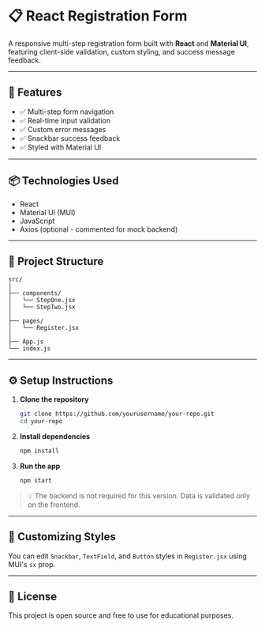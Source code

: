 # 📋 React Registration Form

A responsive multi-step registration form built with **React** and **Material UI**, featuring client-side validation, custom styling, and success message feedback.

---

## 🚀 Features

- ✅ Multi-step form navigation  
- ✅ Real-time input validation  
- ✅ Custom error messages  
- ✅ Snackbar success feedback  
- ✅ Styled with Material UI

---

## 📦 Technologies Used

- React  
- Material UI (MUI)  
- JavaScript  
- Axios (optional - commented for mock backend)

---

## 📁 Project Structure

```
src/
│
├── components/
│   └── StepOne.jsx
│   └── StepTwo.jsx
│
├── pages/
│   └── Register.jsx
│
├── App.js
└── index.js
```

---

## ⚙️ Setup Instructions

1. **Clone the repository**  
   ```bash
   git clone https://github.com/yourusername/your-repo.git
   cd your-repo
   ```

2. **Install dependencies**  
   ```bash
   npm install
   ```

3. **Run the app**  
   ```bash
   npm start
   ```

> 💡 The backend is not required for this version. Data is validated only on the frontend.

---

## 📌 Customizing Styles

You can edit `Snackbar`, `TextField`, and `Button` styles in `Register.jsx` using MUI's `sx` prop.

---

## 📝 License

This project is open source and free to use for educational purposes.
